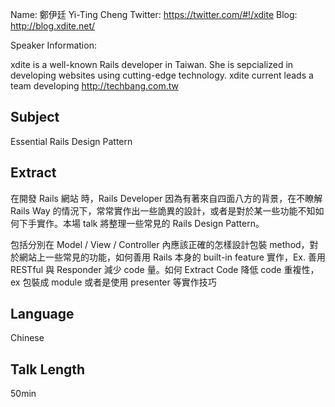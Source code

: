 Name: 鄭伊廷 Yi-Ting Cheng
Twitter: https://twitter.com/#!/xdite
Blog: http://blog.xdite.net/

Speaker Information:

xdite is a well-known Rails developer in Taiwan. She is sepcialized in developing websites using cutting-edge technology.
xdite current leads a team developing http://techbang.com.tw

## Subject

Essential Rails Design Pattern

## Extract

在開發 Rails 網站 時，Rails Developer 因為有著來自四面八方的背景，在不瞭解 Rails Way 的情況下，常常實作出一些詭異的設計，或者是對於某一些功能不知如何下手實作。本場 talk 將整理一些常見的 Rails Design Pattern。

包括分別在 Model / View / Controller 內應該正確的怎樣設計包裝 method，對於網站上一些常見的功能，如何善用 Rails 本身的 built-in feature 實作，Ex. 善用 RESTful 與 Responder 減少 code 量。如何 Extract Code 降低 code 重複性，ex 包裝成 module 或者是使用 presenter 等實作技巧

## Language

Chinese

## Talk Length

50min